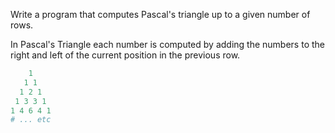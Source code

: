 Write a program that computes Pascal's triangle up to a given number of rows.

In Pascal's Triangle each number is computed by adding the numbers to the right and left of the current position in the previous row.

```ruby
    1
   1 1
  1 2 1
 1 3 3 1
1 4 6 4 1
# ... etc
```